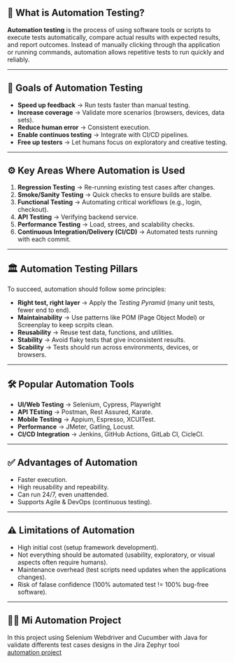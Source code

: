 ## 🤖 What is Automation Testing?
**Automation testing** is the process of using software tools or scripts to execute tests automatically, compare actual results with expected results, and report outcomes.
Instead of manually clicking through tha application or running commands, automation allows repetitive tests to run quickly and reliably.

---

## 🎯 Goals of Automation Testing
- **Speed up feedback** -> Run tests faster than manual testing.
- **Increase coverage** -> Validate more scenarios (browsers, devices, data sets).
- **Reduce human error** -> Consistent execution.
- **Enable continuos testing** -> Integrate with CI/CD pipelines.
- **Free up testers** -> Let humans focus on exploratory and creative testing.
 
 ---
 
## ⚙️ Key Areas Where Automation is Used
1. **Regression Testing** -> Re-running existing test cases after changes.
2. **Smoke/Sanity Testing** -> Quick checks to ensure builds are stalbe.
3. **Functional Testing** -> Automating critical workflows (e.g., login, checkout).
4. **API Testing** -> Verifying backend service.
5. **Performance Testing** -> Load, strees, and scalability checks.
6. **Continuous Integration/Delivery (CI/CD)** -> Automated tests running with each commit.

---

## 🏛️ Automation Testing Pillars
To succeed, automation should follow some principles:
- **Right test, right layer** -> Apply the *Testing Pyramid* (many unit tests, fewer end to end).
- **Maintainability** -> Use patterns like POM (Page Object Model) or Screenplay to keep scrpits clean.
- **Reusability** -> Reuse test data, functions, and utilities.
- **Stability** -> Avoid flaky tests that give inconsistent results.
- **Scability** -> Tests should run across environments, devices, or browsers.

---

## 🛠️ Popular Automation Tools
- **UI/Web Testing** -> Selenium, Cypress, Playwright
- **API TEsting** -> Postman, Rest Assured, Karate.
- **Mobile Testing** -> Appium, Espresso, XCUITest.
- **Performance** -> JMeter, Gatling, Locust.
- **CI/CD Integration** -> Jenkins, GitHub Actions, GitLab CI, CicleCI.

---

## ✅ Advantages of Automation
- Faster execution.
- High reusability and repeability.
- Can run 24/7, even unattended.
- Supports Agile & DevOps (continuous testing).

---

## ⚠️ Limitations of Automation
- High initial cost (setup framework development).
- Not everything should be automated (usability, exploratory, or visual aspects often require humans).
- Maintenance overhead (test scripts need updates when the applications changes).
- Risk of falase confidence (100% automated test != 100% bug-free software).

---

## 👨‍💻 Mi Automation Project
In this project using Selenium Webdriver and Cucumber with Java for validate differents test cases designs in the Jira Zephyr tool
<br>[automation project](https://github.com/JuanCG437/selenium-cucumber-java-automation)

